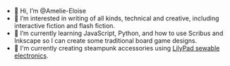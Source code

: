 - 👋 Hi, I’m @Amelie-Eloise
- 👀 I’m interested in writing of all kinds, technical and creative, including interactive fiction and flash fiction. 
- 🌱 I’m currently learning JavaScript, Python, and how to use Scribus and Inkscape so I can create some traditional board game designs. 
- 💭 I'm currently creating steampunk accessories using [LilyPad sewable electronics](https://www.sparkfun.com/lilypad_sewable_electronics).
<!---
- 💞️ I’m looking to collaborate on ...
- 📫 How to reach me ...


Amelie-Eloise/Amelie-Eloise is a ✨ special ✨ repository because its `README.md` (this file) appears on your GitHub profile.
You can click the Preview link to take a look at your changes.
--->
